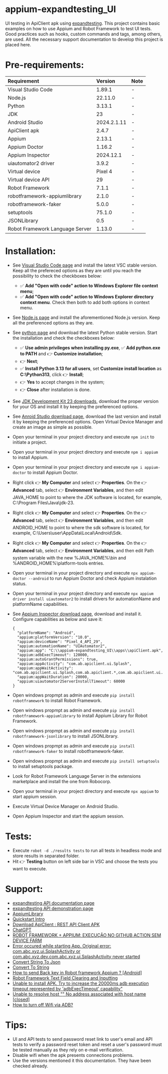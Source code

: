 # appium-expandtesting_UI

UI testing in ApiClient apk using [expandtesting](https://practice.expandtesting.com/notes/app/). This project contains basic examples on how to use Appium and Robot Framework to test UI tests. Good practices such as hooks, custom commands and tags, among others, are used. All the necessary support documentation to develop this project is placed here. 

# Pre-requirements:

| Requirement                     | Version        | Note                                                            |
| :------------------------------ |:---------------| :-------------------------------------------------------------- |
| Visual Studio Code              | 1.89.1         | -                                                               |
| Node.js                         | 22.11.0        | -                                                               |
| Python                          | 3.13.1         | -                                                               |
| JDK                             | 23             | -                                                               |
| Android Studio                  | 2024.2.1.11    | -                                                               |
| ApiClient apk                   | 2.4.7          | -                                                               |
| Appium                          | 2.13.1         | -                                                               |
| Appium Doctor                   | 1.16.2         | -                                                               |
| Appium Inspector                | 2024.12.1      | -                                                               |
| uiautomator2 driver             | 3.9.2          | -                                                               |
| Virtual device                  | Pixel 4        | -                                                               |
| Virtual device API              | 29             | -                                                               |
| Robot Framework                 | 7.1.1          | -                                                               | 
| robotframework-appiumlibrary    | 2.1.0          | -                                                               | 
| robotframework-faker            | 5.0.0          | -                                                               |
| setuptools                      | 75.1.0         | -                                                               | 
| JSONLibrary                     | 0.5            | -                                                               |
| Robot Framework Language Server | 1.13.0         | -                                                               | 

# Installation:

- See [Visual Studio Code page](https://code.visualstudio.com/) and install the latest VSC stable version. Keep all the prefereced options as they are until you reach the possibility to check the checkboxes below: 
  - :white_check_mark: **Add "Open with code" action to Windows Explorer file context menu**; 
  - :white_check_mark: **Add "Open with code" action to Windows Explorer directory context menu**.
Check then both to add both options in context menu.
- See [Node.js page](https://nodejs.org/en) and install the aforementioned Node.js version. Keep all the preferenced options as they are.
- See [python page](https://www.python.org/downloads/) and download the latest Python stable version. Start the installation and check the checkboxes below: 
  - :white_check_mark: **Use admin privileges when installing py.exe**, :white_check_mark: **Add python.exe to PATH** and :point_right: **Customize installation**;
  - :point_right: **Next**; 
  - :white_check_mark: **Install Python 3.13 for all users**, set **Customize install location** as **C:\Python313**, click :point_right: **Install**;
  - :point_right: **Yes** to accept changes in the system;
  - :point_right: **Close** after installation is done.
- See [JDK Development Kit 23 downloads](https://www.oracle.com/in/java/technologies/downloads/#jdk23-windows), download the proper version for your OS and install it by keeping the preferenced options. 
- See [Anroid Studio download page](https://developer.android.com/), download the last version and install it by keeping the preferenced options. Open Virtual Device Manager and create an image as simple as possible. 
- Open your terminal in your project directory and execute ```npm init``` to initiate a project.
- Open your terminal in your project directory and execute ```npm i appium``` to install Appium.
- Open your terminal in your project directory and execute ```npm i appium-doctor``` to install Appium Doctor.
- Right click :point_right: **My Computer** and select :point_right: **Properties**. On the :point_right: **Advanced** tab, select :point_right: **Environment Variables**, and then edit JAVA_HOME to point to where the JDK software is located, for example, C:\Program Files\Java\jdk-23.
- Right click :point_right: **My Computer** and select :point_right: **Properties**. On the :point_right: **Advanced** tab, select :point_right: **Environment Variables**, and then edit ANDROID_HOME to point to where the sdk software is located, for example, C:\Users\user\AppData\Local\Android\Sdk.
- Right click :point_right: **My Computer** and select :point_right: **Properties**. On the :point_right: **Advanced** tab, select :point_right: **Environment Variables**, and then edit Path system variable with the new %JAVA_HOME%\bin and %ANDROID_HOME%\platform-tools entries.
- Open your terminal in your project directory and execute ```npx appium-doctor --android``` to run Appium Doctor and check Appium instalation status.
- Open your terminal in your project directory and execute ```npx appium driver install uiautomator2``` to install drivers for automationName and platformName capabilities.
- See [Appium Inspector download page](https://github.com/appium/appium-inspector/releases), download and install it. Configure capabilities as below and save it:

  ```
  {
    "platformName": "Android",
    "appium:platformVersion": "10.0",
    "appium:deviceName": "Pixel_4_API_29",
    "appium:automationName": "UIAutomator2",
    "appium:app": "C:\\appium-expandtesting_UI\\apps\\apiClient.apk",
    "appium:adbExecTimeout": 120000,
    "appium:autoGrantPermissions": true,
    "appium:appActivity": "com.ab.apiclient.ui.Splash",
    "appium:appWaitActivity": "com.ab.apiclient.ui.Splash,com.ab.apiclient.*,com.ab.apiclient.ui.MainActivity",
    "appium:appWaitDuration": 20000,
    "appium:uiautomator2ServerInstallTimeout": 60000
  }
  ```  
- Open windows propmpt as admin and execute ```pip install robotframework``` to install Robot Framework.
- Open windows propmpt as admin and execute ```pip install robotframework-appiumlibrary``` to install Appium Library for Robot Framework.
- Open windows propmpt as admin and execute ```pip install robotframework-jsonlibrary``` to install JSONLibrary.
- Open windows propmpt as admin and execute ```pip install robotframework-faker``` to install robotframework-faker.
- Open windows propmpt as admin and execute ```pip install setuptools``` to install setuptools package.
- Look for Robot Framework Language Server in the extensions marketplace and install the one from Robocorp.
- Open your terminal in your project directory and execute ```npx appium``` to start appium session.
- Execute Virtual Device Manager on Android Studio.
- Open Appium Inspector and start the appium session. 

# Tests:

- Execute ```robot -d ./results tests``` to run all tests in headless mode and store results in separated folder.
- Hit :point_right: **Testing** button on left side bar in VSC and choose the tests you want to execute.

# Support:

- [expandtesting API documentation page](https://practice.expandtesting.com/notes/api/api-docs/)
- [expandtesting API demonstration page](https://www.youtube.com/watch?v=bQYvS6EEBZc)
- [AppiumLibrary](https://serhatbolsu.github.io/robotframework-appiumlibrary/AppiumLibrary.html)
- [Quickstart Intro](https://appium.io/docs/en/latest/quickstart/)
- [Download ApiClient : REST API Client APK](https://apiclient-rest-api-client.en.softonic.com/android/download)
- [ChatGPT](https://chatgpt.com/)
- [ROBOT FRAMEWORK + APPIUM: EXECUÇÃO NO GITHUB ACTION SEM DEVICE FARM](https://www.youtube.com/watch?v=I_vg26U7M40)
- [Error occured while starting App. Original error: com.abc.xyz.ui.SplashActivity or com.abc.xyz.dev.com.abc.xyz.ui.SplashActivity never started](https://stackoverflow.com/a/48531998)
- [Convert String To Json](https://robotframework-thailand.github.io/robotframework-jsonlibrary/JSONLibrary.html#Convert%20String%20To%20Json)
- [Convert To String](https://robotframework.org/robotframework/latest/libraries/BuiltIn.html#Convert%20To%20String)
- [How to send Back key in Robot framework Appium ? [Android]](https://stackoverflow.com/a/49398014)
- [Robot Framework Text Field Clearing and Inputting](https://stackoverflow.com/a/74390477)
- [Unable to install APK. Try to increase the 20000ms adb execution timeout represented by 'adbExecTimeout' capability"](https://github.com/appium/appium/issues/12287#issuecomment-1353643684)
- [Unable to resolve host "<URL here>" No address associated with host name [closed]](https://stackoverflow.com/a/31242237)
- [How to turn off Wifi via ADB?](https://stackoverflow.com/a/10038568)

# Tips:

- UI and API tests to send password reset link to user's email and API tests to verify a password reset token and reset a user's password must be tested manually as they rely on e-mail verification. 
- Disable wifi when the apk presents connections problems.
- Use the versions mentioned it this documentation. They have been checked already.
